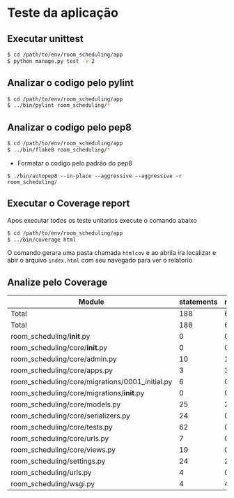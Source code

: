 # Teste da aplicação

## Executar unittest

```bash
$ cd /path/to/env/room_scheduling/app
$ python manage.py test -v 2
```

## Analizar o codigo pelo pylint

```bash
$ cd /path/to/env/room_scheduling/app
$ ../bin/pylint room_scheduling/*
```

## Analizar o codigo pelo pep8

```bash
$ cd /path/to/env/room_scheduling/app
$ ../bin/flake8 room_scheduling/*
```

* Formatar o codigo pelo padrão do pep8

`$ ./bin/autopep8 --in-place --aggressive --aggressive -r room_scheduling/`

## Executar o Coverage report

Apos executar todos os teste unitarios execute o comando abaixo

```bash
$ cd /path/to/env/room_scheduling/app
$ ../bin/coverage html
```

O comando gerara uma pasta chamada `htmlcov` e ao abrila ira localizar e abir o arquivo `index.html` com seu navegado para ver o relatorio


## Analize pelo Coverage

|Module|statements|missing|excluded|coverage|
|--- |--- |--- |--- |--- |
|Total|188|63|0|66%|
|Total|188|63|0|66%|
|room_scheduling/__init__.py|0|0|0|100%|
|room_scheduling/core/__init__.py|0|0|0|100%|
|room_scheduling/core/admin.py|10|10|0|0%|
|room_scheduling/core/apps.py|3|3|0|0%|
|room_scheduling/core/migrations/0001_initial.py|6|0|0|100%|
|room_scheduling/core/migrations/__init__.py|0|0|0|100%|
|room_scheduling/core/models.py|25|22|0|12%|
|room_scheduling/core/serializers.py|24|0|0|100%|
|room_scheduling/core/tests.py|62|0|0|100%|
|room_scheduling/core/urls.py|7|0|0|100%|
|room_scheduling/core/views.py|19|0|0|100%|
|room_scheduling/settings.py|24|24|0|0%|
|room_scheduling/urls.py|4|0|0|100%|
|room_scheduling/wsgi.py|4|4|0|0%|
